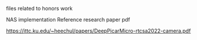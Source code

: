  files related to honors work
 
 
 NAS implementation Reference research paper pdf
 
 https://ittc.ku.edu/~heechul/papers/DeepPicarMicro-rtcsa2022-camera.pdf
